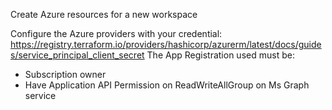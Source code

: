 Create Azure resources for a new workspace

Configure the Azure providers with your credential: https://registry.terraform.io/providers/hashicorp/azurerm/latest/docs/guides/service_principal_client_secret
The App Registration used must be:
* Subscription owner
* Have Application API Permission on ReadWriteAllGroup on Ms Graph service

